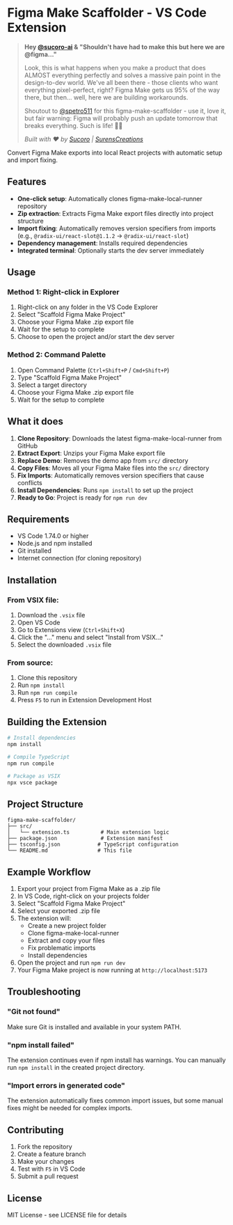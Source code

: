 # Figma Make Scaffolder - VS Code Extension

> **Hey [@sucoro-ai](https://www.sucoro.com) & "Shouldn't have had to make this but here we are @figma..."** 
> 
> Look, this is what happens when you make a product that does ALMOST everything perfectly and solves a massive pain point in the design-to-dev world. We've all been there - those clients who want everything pixel-perfect, right? Figma Make gets us 95% of the way there, but then... well, here we are building workarounds.
>
> Shoutout to [@spetro511](https://surenscreations.com) for this figma-make-scaffolder - use it, love it, but fair warning: Figma will probably push an update tomorrow that breaks everything. Such is life! 🤷‍♂️
>
> *Built with ❤️ by [Sucoro](https://www.sucoro.com) | [SurensCreations](https://surenscreations.com)*

Convert Figma Make exports into local React projects with automatic setup and import fixing.

## Features

- **One-click setup**: Automatically clones figma-make-local-runner repository
- **Zip extraction**: Extracts Figma Make export files directly into project structure
- **Import fixing**: Automatically removes version specifiers from imports (e.g., `@radix-ui/react-slot@1.1.2` → `@radix-ui/react-slot`)
- **Dependency management**: Installs required dependencies
- **Integrated terminal**: Optionally starts the dev server immediately

## Usage

### Method 1: Right-click in Explorer
1. Right-click on any folder in the VS Code Explorer
2. Select "Scaffold Figma Make Project"
3. Choose your Figma Make .zip export file
4. Wait for the setup to complete
5. Choose to open the project and/or start the dev server

### Method 2: Command Palette
1. Open Command Palette (`Ctrl+Shift+P` / `Cmd+Shift+P`)
2. Type "Scaffold Figma Make Project"
3. Select a target directory
4. Choose your Figma Make .zip export file
5. Wait for the setup to complete

## What it does

1. **Clone Repository**: Downloads the latest figma-make-local-runner from GitHub
2. **Extract Export**: Unzips your Figma Make export file
3. **Replace Demo**: Removes the demo app from `src/` directory
4. **Copy Files**: Moves all your Figma Make files into the `src/` directory
5. **Fix Imports**: Automatically removes version specifiers that cause conflicts
6. **Install Dependencies**: Runs `npm install` to set up the project
7. **Ready to Go**: Project is ready for `npm run dev`

## Requirements

- VS Code 1.74.0 or higher
- Node.js and npm installed
- Git installed
- Internet connection (for cloning repository)

## Installation

### From VSIX file:
1. Download the `.vsix` file
2. Open VS Code
3. Go to Extensions view (`Ctrl+Shift+X`)
4. Click the "..." menu and select "Install from VSIX..."
5. Select the downloaded `.vsix` file

### From source:
1. Clone this repository
2. Run `npm install`
3. Run `npm run compile`
4. Press `F5` to run in Extension Development Host

## Building the Extension

```bash
# Install dependencies
npm install

# Compile TypeScript
npm run compile

# Package as VSIX
npx vsce package
```

## Project Structure

```
figma-make-scaffolder/
├── src/
│   └── extension.ts          # Main extension logic
├── package.json              # Extension manifest
├── tsconfig.json            # TypeScript configuration
└── README.md                # This file
```

## Example Workflow

1. Export your project from Figma Make as a .zip file
2. In VS Code, right-click on your projects folder
3. Select "Scaffold Figma Make Project"
4. Select your exported .zip file
5. The extension will:
   - Create a new project folder
   - Clone figma-make-local-runner
   - Extract and copy your files
   - Fix problematic imports
   - Install dependencies
6. Open the project and run `npm run dev`
7. Your Figma Make project is now running at `http://localhost:5173`

## Troubleshooting

### "Git not found"
Make sure Git is installed and available in your system PATH.

### "npm install failed"
The extension continues even if npm install has warnings. You can manually run `npm install` in the created project directory.

### "Import errors in generated code"
The extension automatically fixes common import issues, but some manual fixes might be needed for complex imports.

## Contributing

1. Fork the repository
2. Create a feature branch
3. Make your changes
4. Test with `F5` in VS Code
5. Submit a pull request

## License

MIT License - see LICENSE file for details